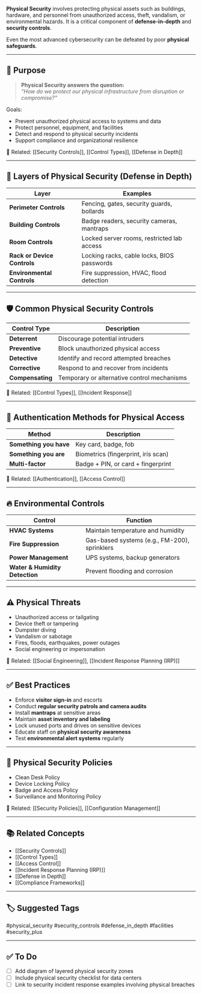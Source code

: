 **Physical Security** involves protecting physical assets such as buildings, hardware, and personnel from unauthorized access, theft, vandalism, or environmental hazards. It is a critical component of **defense-in-depth** and **security controls**.

Even the most advanced cybersecurity can be defeated by poor **physical safeguards**.

---

## 🎯 Purpose

> **Physical Security answers the question:**  
> _"How do we protect our physical infrastructure from disruption or compromise?"_

Goals:
- Prevent unauthorized physical access to systems and data
- Protect personnel, equipment, and facilities
- Detect and respond to physical security incidents
- Support compliance and organizational resilience

📎 Related: [[Security Controls]], [[Control Types]], [[Defense in Depth]]

---

## 🧱 Layers of Physical Security (Defense in Depth)

| Layer               | Examples                                                 |
|---------------------|----------------------------------------------------------|
| **Perimeter Controls** | Fencing, gates, security guards, bollards              |
| **Building Controls**  | Badge readers, security cameras, mantraps              |
| **Room Controls**      | Locked server rooms, restricted lab access             |
| **Rack or Device Controls** | Locking racks, cable locks, BIOS passwords     |
| **Environmental Controls** | Fire suppression, HVAC, flood detection          |

---

## 🛡 Common Physical Security Controls

| Control Type        | Description                                             |
|----------------------|---------------------------------------------------------|
| **Deterrent**         | Discourage potential intruders                         | Warning signs, lighting, security guards       |
| **Preventive**        | Block unauthorized physical access                     | Fences, card readers, biometric scanners       |
| **Detective**         | Identify and record attempted breaches                 | CCTV, motion sensors, alarms                   |
| **Corrective**        | Respond to and recover from incidents                  | Fire extinguishers, backup power, disaster plans|
| **Compensating**      | Temporary or alternative control mechanisms            | Temporary badge policy, manual visitor logs    |

📎 Related: [[Control Types]], [[Incident Response]]

---

## 🔐 Authentication Methods for Physical Access

| Method                | Description                          |
|------------------------|--------------------------------------|
| **Something you have** | Key card, badge, fob                |
| **Something you are**  | Biometrics (fingerprint, iris scan) |
| **Multi-factor**       | Badge + PIN, or card + fingerprint  |

📎 Related: [[Authentication]], [[Access Control]]

---

## 🔥 Environmental Controls

| Control                | Function                                           |
|------------------------|----------------------------------------------------|
| **HVAC Systems**       | Maintain temperature and humidity                 |
| **Fire Suppression**   | Gas-based systems (e.g., FM-200), sprinklers       |
| **Power Management**   | UPS systems, backup generators                     |
| **Water & Humidity Detection** | Prevent flooding and corrosion             |

---

## ⚠️ Physical Threats

- Unauthorized access or tailgating
- Device theft or tampering
- Dumpster diving
- Vandalism or sabotage
- Fires, floods, earthquakes, power outages
- Social engineering or impersonation

📎 Related: [[Social Engineering]], [[Incident Response Planning (IRP)]]

---

## ✅ Best Practices

- Enforce **visitor sign-in** and escorts
- Conduct **regular security patrols and camera audits**
- Install **mantraps** at sensitive areas
- Maintain **asset inventory and labeling**
- Lock unused ports and drives on sensitive devices
- Educate staff on **physical security awareness**
- Test **environmental alert systems** regularly

---

## 🧰 Physical Security Policies

- Clean Desk Policy
- Device Locking Policy
- Badge and Access Policy
- Surveillance and Monitoring Policy

📎 Related: [[Security Policies]], [[Configuration Management]]

---

## 📚 Related Concepts

- [[Security Controls]]
- [[Control Types]]
- [[Access Control]]
- [[Incident Response Planning (IRP)]]
- [[Defense in Depth]]
- [[Compliance Frameworks]]

---

## 🏷 Suggested Tags

#physical_security #security_controls #defense_in_depth #facilities #security_plus

---

## ✅ To Do

- [ ] Add diagram of layered physical security zones
- [ ] Include physical security checklist for data centers
- [ ] Link to security incident response examples involving physical breaches

